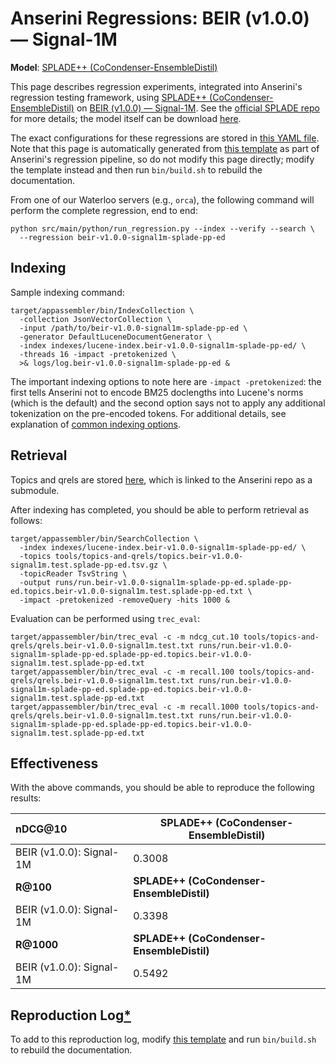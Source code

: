 # Anserini Regressions: BEIR (v1.0.0) &mdash; Signal-1M 

**Model**: [SPLADE++ (CoCondenser-EnsembleDistil)](https://arxiv.org/abs/2205.04733)

This page describes regression experiments, integrated into Anserini's regression testing framework, using [SPLADE++ (CoCondenser-EnsembleDistil)](https://arxiv.org/abs/2205.04733) on [BEIR (v1.0.0) &mdash; Signal-1M](http://beir.ai/).
See the [official SPLADE repo](https://github.com/naver/splade) for more details; the model itself can be download [here](https://huggingface.co/naver/splade-cocondenser-ensembledistil).

The exact configurations for these regressions are stored in [this YAML file](../../src/main/resources/regression/beir-v1.0.0-signal1m-splade-pp-ed.yaml).
Note that this page is automatically generated from [this template](../../src/main/resources/docgen/templates/beir-v1.0.0-signal1m-splade-pp-ed.template) as part of Anserini's regression pipeline, so do not modify this page directly; modify the template instead and then run `bin/build.sh` to rebuild the documentation.

From one of our Waterloo servers (e.g., `orca`), the following command will perform the complete regression, end to end:

```
python src/main/python/run_regression.py --index --verify --search \
  --regression beir-v1.0.0-signal1m-splade-pp-ed
```

## Indexing

Sample indexing command:

```
target/appassembler/bin/IndexCollection \
  -collection JsonVectorCollection \
  -input /path/to/beir-v1.0.0-signal1m-splade-pp-ed \
  -generator DefaultLuceneDocumentGenerator \
  -index indexes/lucene-index.beir-v1.0.0-signal1m-splade-pp-ed/ \
  -threads 16 -impact -pretokenized \
  >& logs/log.beir-v1.0.0-signal1m-splade-pp-ed &
```

The important indexing options to note here are `-impact -pretokenized`: the first tells Anserini not to encode BM25 doclengths into Lucene's norms (which is the default) and the second option says not to apply any additional tokenization on the pre-encoded tokens.
For additional details, see explanation of [common indexing options](../../docs/common-indexing-options.md).

## Retrieval

Topics and qrels are stored [here](https://github.com/castorini/anserini-tools/tree/master/topics-and-qrels), which is linked to the Anserini repo as a submodule.

After indexing has completed, you should be able to perform retrieval as follows:

```
target/appassembler/bin/SearchCollection \
  -index indexes/lucene-index.beir-v1.0.0-signal1m-splade-pp-ed/ \
  -topics tools/topics-and-qrels/topics.beir-v1.0.0-signal1m.test.splade-pp-ed.tsv.gz \
  -topicReader TsvString \
  -output runs/run.beir-v1.0.0-signal1m-splade-pp-ed.splade-pp-ed.topics.beir-v1.0.0-signal1m.test.splade-pp-ed.txt \
  -impact -pretokenized -removeQuery -hits 1000 &
```

Evaluation can be performed using `trec_eval`:

```
target/appassembler/bin/trec_eval -c -m ndcg_cut.10 tools/topics-and-qrels/qrels.beir-v1.0.0-signal1m.test.txt runs/run.beir-v1.0.0-signal1m-splade-pp-ed.splade-pp-ed.topics.beir-v1.0.0-signal1m.test.splade-pp-ed.txt
target/appassembler/bin/trec_eval -c -m recall.100 tools/topics-and-qrels/qrels.beir-v1.0.0-signal1m.test.txt runs/run.beir-v1.0.0-signal1m-splade-pp-ed.splade-pp-ed.topics.beir-v1.0.0-signal1m.test.splade-pp-ed.txt
target/appassembler/bin/trec_eval -c -m recall.1000 tools/topics-and-qrels/qrels.beir-v1.0.0-signal1m.test.txt runs/run.beir-v1.0.0-signal1m-splade-pp-ed.splade-pp-ed.topics.beir-v1.0.0-signal1m.test.splade-pp-ed.txt
```

## Effectiveness

With the above commands, you should be able to reproduce the following results:

| **nDCG@10**                                                                                                  | **SPLADE++ (CoCondenser-EnsembleDistil)**|
|:-------------------------------------------------------------------------------------------------------------|-----------|
| BEIR (v1.0.0): Signal-1M                                                                                     | 0.3008    |
| **R@100**                                                                                                    | **SPLADE++ (CoCondenser-EnsembleDistil)**|
| BEIR (v1.0.0): Signal-1M                                                                                     | 0.3398    |
| **R@1000**                                                                                                   | **SPLADE++ (CoCondenser-EnsembleDistil)**|
| BEIR (v1.0.0): Signal-1M                                                                                     | 0.5492    |


## Reproduction Log[*](../../docs/reproducibility.md)

To add to this reproduction log, modify [this template](../../src/main/resources/docgen/templates/beir-v1.0.0-signal1m-splade-pp-ed.template) and run `bin/build.sh` to rebuild the documentation.
